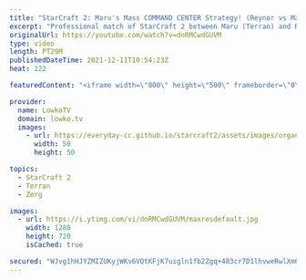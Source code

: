 ```yaml
---
title: "StarCraft 2: Maru's Mass COMMAND CENTER Strategy! (Reynor vs Maru)"
excerpt: "Professional match of StarCraft 2 between Maru (Terran) and Reynor (Zerg). This match is a very high level game of Zerg versus Terran.   Support my work on Patreon: http://www.patreon.com/lowkotv Become a YouTube member: https://lowko.tv/join  My second channel: http://lowko.tv/morelowko Lowko Merch:"
originalUrl: https://youtube.com/watch?v=dnRMCwdGUVM
type: video
length: PT29M
publishedDateTime: 2021-12-11T10:54:23Z
heat: 122

featuredContent: "<iframe width=\"800\" height=\"500\" frameborder=\"0\" src=\"https://www.youtube.com/embed/dnRMCwdGUVM\" allow=\"accelerometer; autoplay; encrypted-media; gyroscope; picture-in-picture\" allowfullscreen></iframe>"

provider:
  name: LowkoTV
  domain: lowko.tv
  images:
    - url: https://everyday-cc.github.io/starcraft2/assets/images/organizations/lowko.tv-50x50.jpg
      width: 50
      height: 50

topics:
  - StarCraft 2
  - Terran
  - Zerg

images:
  - url: https://i.ytimg.com/vi/dnRMCwdGUVM/maxresdefault.jpg
    width: 1280
    height: 720
    isCached: true

secured: "WJvg1hHJYZMIZUKyjWKv6VQtKFjK7uigln1fb2Zgq+483cr7D1lhvweRwlXm68hS2MD2PZfwLuHyFduewE8PGhxi4JL0YtfhiztjFPIt2FCS/eBaxGnuZ2tDgEjI/OyXO7Caq4uen3WbKxyButB9g2vayHOUgQyvW51tP3N+GKOfPcdAS25X6Xy9yGdiJhuaki4giIYRJ3WnQEBFbAUDE6dDg2joeCZDM5Xa76bINxj8Ik6J2B/3G3nlJI1YlylpJKbxIxpAWzDIDE/BECpgjf1VKGbUSHCaNTRR3kHtFNvJgf8qtx0lAhvouI6aZIYZsY/mI6CNeRHz7OZP5crPHMekHaxnchO4c7fxBF3+AukkgfuGt8hGUek3+VuzBIfTqRwB63XjqGSsQEB2u4qe+i53qySHX4tkd3Z0TTMgbesrcr5zMZRC3iQnBcg2QfqL;odQ+felVS2dx4P3MT3ajMg=="
---
```


